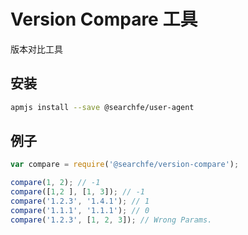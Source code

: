 # Version Compare 工具

版本对比工具

## 安装

```bash
apmjs install --save @searchfe/user-agent
```

## 例子

```javascript
var compare = require('@searchfe/version-compare');

compare(1, 2); // -1
compare([1,2 ], [1, 3]); // -1
compare('1.2.3', '1.4.1'); // 1
compare('1.1.1', '1.1.1'); // 0
compare('1.2.3', [1, 2, 3]); // Wrong Params.

```
